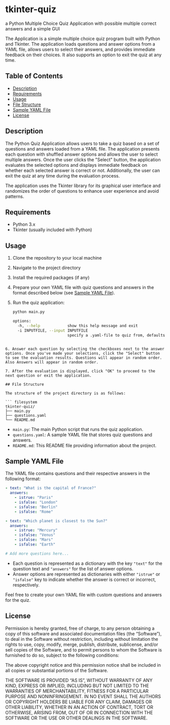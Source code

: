 # tkinter-quiz

a Python Multiple Choice Quiz Application with possible multiple correct answers and a simple GUI

The Application is a simple multiple choice quiz program built with Python and Tkinter. The application loads questions and answer options from a YAML file, allows users to select their answers, and provides immediate feedback on their choices. It also supports an option to exit the quiz at any time.

## Table of Contents

- [Description](#description)
- [Requirements](#requirements)
- [Usage](#usage)
- [File Structure](#file-structure)
- [Sample YAML File](#sample-yaml-file)
- [License](#license)

## Description

The Python Quiz Application allows users to take a quiz based on a set of questions and answers loaded from a YAML file. The application presents each question with shuffled answer options and allows the user to select multiple answers. Once the user clicks the "Select" button, the application evaluates the selected options and displays immediate feedback on whether each selected answer is correct or not. Additionally, the user can exit the quiz at any time during the evaluation process.

The application uses the Tkinter library for its graphical user interface and randomizes the order of questions to enhance user experience and avoid patterns.

## Requirements

- Python 3.x
- Tkinter (usually included with Python)

## Usage

1. Clone the repository to your local machine

2. Navigate to the project directory

3. Install the required packages (if any)

4. Prepare your own YAML file with quiz questions and answers in the format described below (see [Sample YAML File](#sample-yaml-file)).

5. Run the quiz application:

   ```bash
   python main.py
   
   options:
     -h, --help            show this help message and exit
     -i INPUTFILE, --input INPUTFILE
                           specify a .yaml-file to quiz from, defaults to `questions.yaml` if not specified
  ```

6. Answer each question by selecting the checkboxes next to the answer options. Once you've made your selections, click the "Select" button to see the evaluation results. Questions will appear in random order. Also Answers will appear in random order.

7. After the evaluation is displayed, click "OK" to proceed to the next question or exit the application.

## File Structure

The structure of the project directory is as follows:

``` filesystem
tkinter-quiz/
  ├── main.py
  ├── questions.yaml
  └── README.md
```

- `main.py`: The main Python script that runs the quiz application.
- `questions.yaml`: A sample YAML file that stores quiz questions and answers.
- `README.md`: This README file providing information about the project.

## Sample YAML File

The YAML file contains questions and their respective answers in the following format:

```yaml
- text: "What is the capital of France?"
  answers:
    - istrue: "Paris"
    - isfalse: "London"
    - isfalse: "Berlin"
    - isfalse: "Rome"

- text: "Which planet is closest to the Sun?"
  answers:
    - istrue: "Mercury"
    - isfalse: "Venus"
    - isfalse: "Mars"
    - isfalse: "Earth"

# Add more questions here...
```

- Each question is represented as a dictionary with the key `"text"` for the question text and `"answers"` for the list of answer options.
- Answer options are represented as dictionaries with either `"istrue"` or `"isfalse"` key to indicate whether the answer is correct or incorrect, respectively.

Feel free to create your own YAML file with custom questions and answers for the quiz.

## License

Permission is hereby granted, free of charge, to any person obtaining a copy of this software and associated documentation files (the “Software”), to deal in the Software without restriction, including without limitation the rights to use, copy, modify, merge, publish, distribute, sublicense, and/or sell copies of the Software, and to permit persons to whom the Software is furnished to do so, subject to the following conditions:

The above copyright notice and this permission notice shall be included in all copies or substantial portions of the Software.

THE SOFTWARE IS PROVIDED “AS IS”, WITHOUT WARRANTY OF ANY KIND, EXPRESS OR IMPLIED, INCLUDING BUT NOT LIMITED TO THE WARRANTIES OF MERCHANTABILITY, FITNESS FOR A PARTICULAR PURPOSE AND NONINFRINGEMENT. IN NO EVENT SHALL THE AUTHORS OR COPYRIGHT HOLDERS BE LIABLE FOR ANY CLAIM, DAMAGES OR OTHER LIABILITY, WHETHER IN AN ACTION OF CONTRACT, TORT OR OTHERWISE, ARISING FROM, OUT OF OR IN CONNECTION WITH THE SOFTWARE OR THE USE OR OTHER DEALINGS IN THE SOFTWARE.
